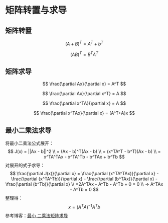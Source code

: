 # 矩阵转置与求导

## 矩阵转置

$$
(A +B)^T = A^T+b^T
$$

$$
(AB)^T=B^TA^T
$$



## 矩阵求导

$$
\frac{\partial Ax}{\partial x} = A^T
$$

$$
\frac{\partial Ax}{\partial x^T} = A
$$

$$
\frac{\partial x^TA}{\partial x} = A
$$

$$
\frac{\partial x^TAx}{\partial x} = (A^T+A)x
$$

## 最小二乘法求导

将最小二乘法公式展开：
$$
J(x) = ||Ax - b||^2
\\
= (Ax - b)^T(Ax - b)
\\
= (x^TA^T - b^T)(Ax - b)
\\
= x^TA^TAx - x^TA^Tb - b^TAx + b^Tb
$$
对展开的式子求导：
$$
\frac{\partial J(x)}{\partial  x} = \frac{\partial  (x^TA^TAx)}{\partial  x} - \frac{\partial (x^TA^Tb)}{\partial  x} - \frac{\partial (b^TAx)}{\partial  x} - \frac{\partial (b^Tb)}{\partial  x}
\\
=2A^TAx - A^Tb - A^Tb + 0 = 0
\\
=> A^TAx - A^Tb = 0
$$
整理得：
$$
x = (A^TA)^{-1}A^Tb
$$
参考博客：[最小 二乘法矩阵求导](https://blog.csdn.net/weixin_41978699/article/details/120615898)
